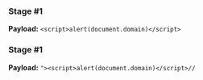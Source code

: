 ### Stage #1
**Payload:** `<script>alert(document.domain)</script>`


### Stage #1
**Payload:** `"><script>alert(document.domain)</script>//`


